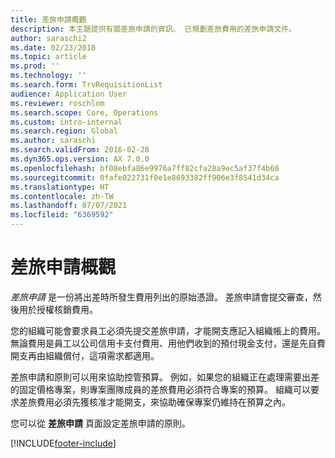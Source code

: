 ```yaml
---
title: 差旅申請概觀
description: 本主題提供有關差旅申請的資訊。 已規劃差旅費用的差旅申請文件。
author: saraschi2
ms.date: 02/23/2018
ms.topic: article
ms.prod: ''
ms.technology: ''
ms.search.form: TrvRequisitionList
audience: Application User
ms.reviewer: roschlom
ms.search.scope: Core, Operations
ms.custom: intro-internal
ms.search.region: Global
ms.author: saraschi
ms.search.validFrom: 2016-02-28
ms.dyn365.ops.version: AX 7.0.0
ms.openlocfilehash: bf08ebfa86e9976a7ff82cfa28a9ec5af37f4b60
ms.sourcegitcommit: 0fafe022731f0e1e8693382ff906e3f8541d34ca
ms.translationtype: HT
ms.contentlocale: zh-TW
ms.lasthandoff: 07/07/2021
ms.locfileid: "6369592"
---
```

# <a name="travel-requisitions-overview"></a>差旅申請概觀

*差旅申請* 是一份將出差時所發生費用列出的原始憑證。 差旅申請會提交審查，然後用於授權核銷費用。

您的組織可能會要求員工必須先提交差旅申請，才能開支應記入組織帳上的費用。 無論費用是員工以公司信用卡支付費用、用他們收到的預付現金支付，還是先自費開支再由組織償付，這項需求都適用。

差旅申請和原則可以用來協助控管預算。 例如，如果您的組織正在處理需要出差的固定價格專案，則專案團隊成員的差旅費用必須符合專案的預算。 組織可以要求差旅費用必須先獲核准才能開支，來協助確保專案仍維持在預算之內。

您可以從 **差旅申請** 頁面設定差旅申請的原則。


[!INCLUDE[footer-include](../includes/footer-banner.md)]